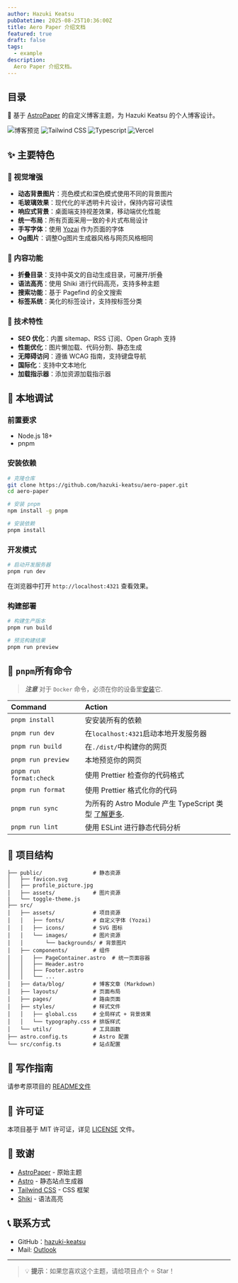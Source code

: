 ```yaml
---
author: Hazuki Keatsu
pubDatetime: 2025-08-25T10:36:00Z
title: Aero Paper 介绍文档
featured: true
draft: false
tags:
  - example
description:
  Aero Paper 介绍文档。
---
```


## 目录

🌸 基于 [AstroPaper](https://github.com/satnaing/astro-paper) 的自定义博客主题，为 Hazuki Keatsu 的个人博客设计。

![博客预览](https://img.shields.io/badge/Astro-4.0.12-FF5D01?style=for-the-badge&logo=astro&logoColor=white)
![Tailwind CSS](https://img.shields.io/badge/Tailwind_CSS-4.1.11-38B2AC?style=for-the-badge&logo=tailwind-css&logoColor=white)
![Typescript](https://img.shields.io/badge/TypeScript-007ACC?style=for-the-badge&logo=typescript&logoColor=white)
![Vercel](https://img.shields.io/badge/vercel-%23000000.svg?style=for-the-badge&logo=vercel&logoColor=white)

## ✨ 主要特色

### 🎨 视觉增强
- **动态背景图片**：亮色模式和深色模式使用不同的背景图片
- **毛玻璃效果**：现代化的半透明卡片设计，保持内容可读性
- **响应式背景**：桌面端支持视差效果，移动端优化性能
- **统一布局**：所有页面采用一致的卡片式布局设计
- **手写字体**：使用 [Yozai](https://github.com/lxgw/yozai-font) 作为页面的字体
- **Og图片**：调整Og图片生成器风格与网页风格相同

### 📝 内容功能
- **折叠目录**：支持中英文的自动生成目录，可展开/折叠
- **语法高亮**：使用 Shiki 进行代码高亮，支持多种主题
- **搜索功能**：基于 Pagefind 的全文搜索
- **标签系统**：美化的标签设计，支持按标签分类

### 🔧 技术特性
- **SEO 优化**：内置 sitemap、RSS 订阅、Open Graph 支持
- **性能优化**：图片懒加载、代码分割、静态生成
- **无障碍访问**：遵循 WCAG 指南，支持键盘导航
- **国际化**：支持中文本地化
- **加载指示器**：添加资源加载指示器

## 🚀 本地调试

### 前置要求
- Node.js 18+ 
- pnpm

### 安装依赖

```bash
# 克隆仓库
git clone https://github.com/hazuki-keatsu/aero-paper.git
cd aero-paper

# 安装 pnpm
npm install -g pnpm

# 安装依赖
pnpm install
```

### 开发模式

```bash
# 启动开发服务器
pnpm run dev
```

在浏览器中打开 `http://localhost:4321` 查看效果。

### 构建部署

```bash
# 构建生产版本
pnpm run build

# 预览构建结果
pnpm run preview
```

## 🧞 `pnpm`所有命令

> **_注意_** 对于 `Docker` 命令，必须在你的设备里[安装](https://docs.docker.com/engine/install/)它.

| Command                              | Action                                                                                                                           |
| :----------------------------------- | :------------------------------------------------------------------------------------------------------------------------------- |
| `pnpm install`                       | 安安装所有的依赖                                                                                                            |
| `pnpm run dev`                       | 在`localhost:4321`启动本地开发服务器                                                                                       |
| `pnpm run build`                     | 在`./dist/`中构建你的网页                                                                                          |
| `pnpm run preview`                   | 本地预览你的网页                                                                                     |
| `pnpm run format:check`              |使用 Prettier 检查你的代码格式                                                                                                 |
| `pnpm run format`                    | 使用 Prettier 格式化你的代码                                                                                                       |
| `pnpm run sync`                      | 为所有的 Astro Module 产生 TypeScript 类型 [了解更多](https://docs.astro.build/en/reference/cli-reference/#astro-sync). |
| `pnpm run lint`                      | 使用 ESLint 进行静态代码分析                                                                                                                |

## 📁 项目结构

```
├── public/                # 静态资源
│   ├── favicon.svg        
│   ├── profile_picture.jpg
│   ├── assets/            # 图片资源
|   └── toggle-theme.js
├── src/
│   ├── assets/            # 项目资源
│   │   ├── fonts/         # 自定义字体 (Yozai)
│   │   ├── icons/         # SVG 图标
│   │   └── images/        # 图片资源
│   │       └── backgrounds/ # 背景图片
│   ├── components/        # 组件
│   │   ├── PageContainer.astro  # 统一页面容器
│   │   ├── Header.astro
│   │   ├── Footer.astro
│   │   └── ...
│   ├── data/blog/         # 博客文章 (Markdown)
│   ├── layouts/           # 页面布局
│   ├── pages/             # 路由页面
│   ├── styles/            # 样式文件
│   │   ├── global.css     # 全局样式 + 背景效果
│   │   └── typography.css # 排版样式
│   └── utils/             # 工具函数
├── astro.config.ts        # Astro 配置
└── src/config.ts          # 站点配置
```

## 📝 写作指南

请参考原项目的 [README文件](./README.raw.md)

## 📄 许可证

本项目基于 MIT 许可证，详见 [LICENSE](LICENSE) 文件。

## 🙏 致谢

- [AstroPaper](https://github.com/satnaing/astro-paper) - 原始主题
- [Astro](https://astro.build/) - 静态站点生成器
- [Tailwind CSS](https://tailwindcss.com/) - CSS 框架
- [Shiki](https://shiki.style/) - 语法高亮

## 📞 联系方式

- GitHub：[hazuki-keatsu](https://github.com/hazuki-keatsu)
- Mail: [Outlook](mailto:yeyuefeng699@outlook.com)

---

> 💡 **提示**：如果您喜欢这个主题，请给项目点个 ⭐ Star！
